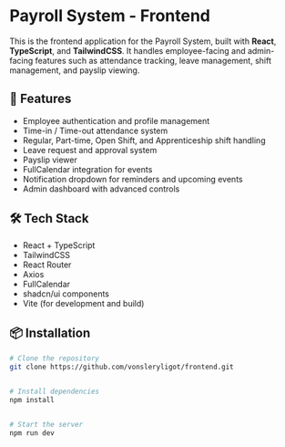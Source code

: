 # Payroll System - Frontend

This is the frontend application for the Payroll System, built with **React**, **TypeScript**, and **TailwindCSS**. It handles employee-facing and admin-facing features such as attendance tracking, leave management, shift management, and payslip viewing.

## 🚀 Features

- Employee authentication and profile management  
- Time-in / Time-out attendance system  
- Regular, Part-time, Open Shift, and Apprenticeship shift handling  
- Leave request and approval system  
- Payslip viewer  
- FullCalendar integration for events  
- Notification dropdown for reminders and upcoming events  
- Admin dashboard with advanced controls  

## 🛠 Tech Stack

- React + TypeScript  
- TailwindCSS  
- React Router  
- Axios  
- FullCalendar  
- shadcn/ui components  
- Vite (for development and build)

## 📦 Installation

```bash
# Clone the repository
git clone https://github.com/vonsleryligot/frontend.git


# Install dependencies
npm install


# Start the server
npm run dev